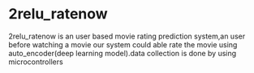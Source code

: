 # 2relu_ratenow
2relu_ratenow is an user based movie rating prediction system,an user before watching a movie our system could able rate the movie using auto_encoder(deep learning model).data collection is done by using microcontrollers
